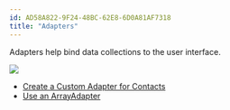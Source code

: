 ```yaml
---
id: AD58A822-9F24-48BC-62E8-6D0A81AF7318
title: "Adapters"
---
```


Adapters help bind data collections to the user interface.

 [ ![](Images/AdaptersSectionImage.png)](Images/AdaptersSectionImage.png)

-   [Create a Custom Adapter for Contacts](/Recipes/android/data/adapters/create_a_custom_adapter_for_contacts) 
-   [Use an ArrayAdapter](/Recipes/android/data/adapters/use_an_arrayadapter)
